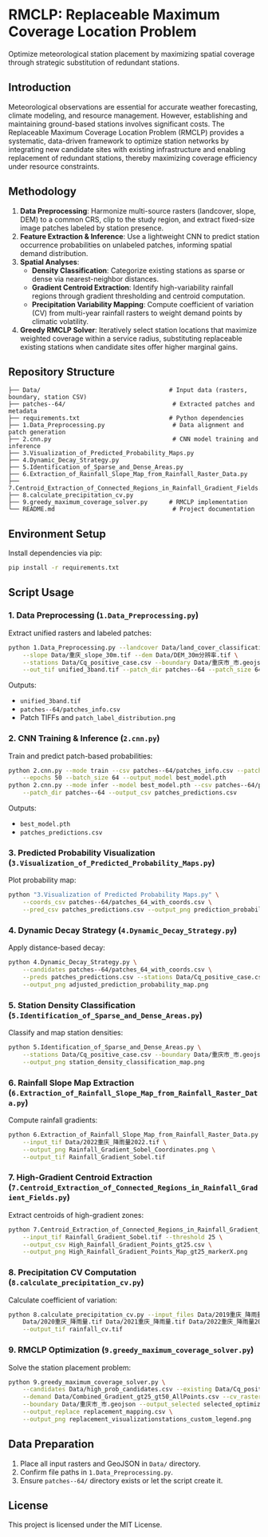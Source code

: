 # RMCLP: Replaceable Maximum Coverage Location Problem

Optimize meteorological station placement by maximizing spatial coverage through strategic substitution of redundant stations.

## Introduction

Meteorological observations are essential for accurate weather forecasting, climate modeling, and resource management. However, establishing and maintaining ground-based stations involves significant costs. The Replaceable Maximum Coverage Location Problem (RMCLP) provides a systematic, data-driven framework to optimize station networks by integrating new candidate sites with existing infrastructure and enabling replacement of redundant stations, thereby maximizing coverage efficiency under resource constraints.

## Methodology

1. **Data Preprocessing**: Harmonize multi-source rasters (landcover, slope, DEM) to a common CRS, clip to the study region, and extract fixed-size image patches labeled by station presence.
2. **Feature Extraction & Inference**: Use a lightweight CNN to predict station occurrence probabilities on unlabeled patches, informing spatial demand distribution.
3. **Spatial Analyses**:
   - **Density Classification**: Categorize existing stations as sparse or dense via nearest-neighbor distances.
   - **Gradient Centroid Extraction**: Identify high-variability rainfall regions through gradient thresholding and centroid computation.
   - **Precipitation Variability Mapping**: Compute coefficient of variation (CV) from multi-year rainfall rasters to weight demand points by climatic volatility.
4. **Greedy RMCLP Solver**: Iteratively select station locations that maximize weighted coverage within a service radius, substituting replaceable existing stations when candidate sites offer higher marginal gains.

## Repository Structure

```
├── Data/                                    # Input data (rasters, boundary, station CSV)
├── patches--64/                              # Extracted patches and metadata
├── requirements.txt                         # Python dependencies
├── 1.Data_Preprocessing.py                   # Data alignment and patch generation
├── 2.cnn.py                                  # CNN model training and inference
├── 3.Visualization_of_Predicted_Probability_Maps.py
├── 4.Dynamic_Decay_Strategy.py
├── 5.Identification_of_Sparse_and_Dense_Areas.py
├── 6.Extraction_of_Rainfall_Slope_Map_from_Rainfall_Raster_Data.py
├── 7.Centroid_Extraction_of_Connected_Regions_in_Rainfall_Gradient_Fields.py
├── 8.calculate_precipitation_cv.py
├── 9.greedy_maximum_coverage_solver.py      # RMCLP implementation
└── README.md                                 # Project documentation
```

## Environment Setup

Install dependencies via pip:

```bash
pip install -r requirements.txt
```

## Script Usage

### 1. Data Preprocessing (`1.Data_Preprocessing.py`)
Extract unified rasters and labeled patches:

```bash
python 1.Data_Preprocessing.py --landcover Data/land_cover_classification_30m.tif \
    --slope Data/重庆_slope_30m.tif --dem Data/DEM_30m分辨率.tif \
    --stations Data/Cq_positive_case.csv --boundary Data/重庆市_市.geojson \
    --out_tif unified_3band.tif --patch_dir patches--64 --patch_size 64
```

Outputs:
- `unified_3band.tif`
- `patches--64/patches_info.csv`
- Patch TIFFs and `patch_label_distribution.png`

### 2. CNN Training & Inference (`2.cnn.py`)
Train and predict patch-based probabilities:

```bash
python 2.cnn.py --mode train --csv patches--64/patches_info.csv --patch_dir patches--64 \
    --epochs 50 --batch_size 64 --output_model best_model.pth
python 2.cnn.py --mode infer --model best_model.pth --csv patches--64/patches_info.csv \
    --patch_dir patches--64 --output_csv patches_predictions.csv
```

Outputs:
- `best_model.pth`
- `patches_predictions.csv`

### 3. Predicted Probability Visualization (`3.Visualization_of_Predicted_Probability_Maps.py`)
Plot probability map:

```bash
python "3.Visualization of Predicted Probability Maps.py" \
    --coords_csv patches--64/patches_64_with_coords.csv \
    --pred_csv patches_predictions.csv --output_png prediction_probability_map.png
```

### 4. Dynamic Decay Strategy (`4.Dynamic_Decay_Strategy.py`)
Apply distance-based decay:

```bash
python 4.Dynamic_Decay_Strategy.py \
    --candidates patches--64/patches_64_with_coords.csv \
    --preds patches_predictions.csv --stations Data/Cq_positive_case.csv \
    --output_png adjusted_prediction_probability_map.png
```

### 5. Station Density Classification (`5.Identification_of_Sparse_and_Dense_Areas.py`)
Classify and map station densities:

```bash
python 5.Identification_of_Sparse_and_Dense_Areas.py \
    --stations Data/Cq_positive_case.csv --boundary Data/重庆市_市.geojson \
    --output_png station_density_classification_map.png
```

### 6. Rainfall Slope Map Extraction (`6.Extraction_of_Rainfall_Slope_Map_from_Rainfall_Raster_Data.py`)
Compute rainfall gradients:

```bash
python 6.Extraction_of_Rainfall_Slope_Map_from_Rainfall_Raster_Data.py \
    --input_tif Data/2022重庆_降雨量2022.tif \
    --output_png Rainfall_Gradient_Sobel_Coordinates.png \
    --output_tif Rainfall_Gradient_Sobel.tif
```

### 7. High-Gradient Centroid Extraction (`7.Centroid_Extraction_of_Connected_Regions_in_Rainfall_Gradient_Fields.py`)
Extract centroids of high-gradient zones:

```bash
python 7.Centroid_Extraction_of_Connected_Regions_in_Rainfall_Gradient_Fields.py \
    --input_tif Rainfall_Gradient_Sobel.tif --threshold 25 \
    --output_csv High_Rainfall_Gradient_Points_gt25.csv \
    --output_png High_Rainfall_Gradient_Points_Map_gt25_markerX.png
```

### 8. Precipitation CV Computation (`8.calculate_precipitation_cv.py`)
Calculate coefficient of variation:

```bash
python 8.calculate_precipitation_cv.py --input_files Data/2019重庆_降雨量.tif \
    Data/2020重庆_降雨量.tif Data/2021重庆_降雨量.tif Data/2022重庆_降雨量2022.tif \
    --output_tif rainfall_cv.tif
```

### 9. RMCLP Optimization (`9.greedy_maximum_coverage_solver.py`)
Solve the station placement problem:

```bash
python 9.greedy_maximum_coverage_solver.py \
    --candidates Data/high_prob_candidates.csv --existing Data/Cq_positive_case.csv \
    --demand Data/Combined_Gradient_gt25_gt50_AllPoints.csv --cv_raster rainfall_cv.tif \
    --boundary Data/重庆市_市.geojson --output_selected selected_optimized_stations.csv \
    --output_replace replacement_mapping.csv \
    --output_png replacement_visualizationstations_custom_legend.png
```

## Data Preparation

1. Place all input rasters and GeoJSON in `Data/` directory.
2. Confirm file paths in `1.Data_Preprocessing.py`.
3. Ensure `patches--64/` directory exists or let the script create it.

## License

This project is licensed under the MIT License.


